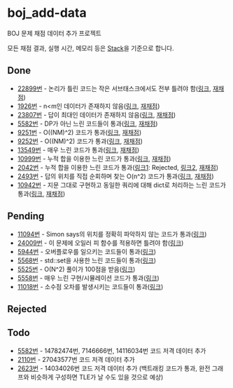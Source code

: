 # boj_add-data
BOJ 문제 채점 데이터 추가 프로젝트

모든 채점 결과, 실행 시간, 메모리 등은 [Stack](https://stack.acmicpc.net)을 기준으로 합니다.

## Done
- [22899번](https://www.acmicpc.net/problem/22899) - 논리가 틀린 코드는 작은 서브태스크에서도 전부 틀려야 함([링크](https://www.acmicpc.net/board/view/73382), [재채점](https://www.acmicpc.net/rejudge/status/all/4075))
- [1926번](https://www.acmicpc.net/problem/1926) - n<m인 데이터가 존재하지 않음([링크](https://www.acmicpc.net/board/view/77682), [재채점](https://www.acmicpc.net/rejudge/status/all/4448))
- [23807번](https://www.acmicpc.net/problem/23807) - 답이 최대인 데이터가 존재하지 않음([링크](https://www.acmicpc.net/board/view/79377), [재채점](https://www.acmicpc.net/rejudge/status/all/4491))
- [5582번](https://www.acmicpc.net/problem/5582) - DP가 아닌 느린 코드들이 통과([링크](https://www.acmicpc.net/board/view/82879), [재채점](https://www.acmicpc.net/rejudge/status/all/4711))
- [9251번](https://www.acmicpc.net/problem/9251) - O((NM)^2) 코드가 통과([링크](https://www.acmicpc.net/board/view/84485), [재채점](https://www.acmicpc.net/rejudge/status/all/4728))
- [9252번](https://www.acmicpc.net/problem/9252) - O((NM)^2) 코드가 통과([링크](https://www.acmicpc.net/board/view/84485), [재채점](https://www.acmicpc.net/rejudge/status/all/4729))
- [13549번](https://www.acmicpc.net/problem/13549) - 매우 느린 코드가 통과([링크](https://www.acmicpc.net/board/view/85262), [재채점](https://www.acmicpc.net/rejudge/status/all/4735))
- [10999번](https://www.acmicpc.net/problem/10999) - 누적 합을 이용한 느린 코드가 통과([링크](https://www.acmicpc.net/board/view/85922), [재채점](https://www.acmicpc.net/rejudge/status/all/4743))
- [2042번](https://www.acmicpc.net/problem/2042) - 누적 합을 이용한 느린 코드가 통과([링크1](https://www.acmicpc.net/board/view/85348): Rejected, [링크2](https://www.acmicpc.net/board/view/89835), [재채점](https://www.acmicpc.net/rejudge/status/all/4898))
- [2493번](https://www.acmicpc.net/problem/2493) - 답의 위치를 직접 순회하며 찾는 O(n^2) 코드가 통과([링크](https://www.acmicpc.net/board/view/87045), [재채점](https://www.acmicpc.net/rejudge/status/all/4918))
- [10942번](https://www.acmicpc.net/problem/10942) - 지문 그대로 구현하고 동일한 쿼리에 대해 dict로 처리하는 느린 코드가 통과([링크](https://www.acmicpc.net/board/view/90428), [재채점](https://www.acmicpc.net/rejudge/status/all/4952))

## Pending
- [11094번](https://www.acmicpc.net/problem/11094) - Simon says의 위치를 정확히 파악하지 않는 코드가 통과([링크](https://www.acmicpc.net/board/view/77868))
- [24009번](https://www.acmicpc.net/problem/24009) - 이 문제에 오일러 피 함수를 적용하면 틀려야 함([링크](https://www.acmicpc.net/board/view/82629))
- [5944번](https://www.acmicpc.net/problem/5944) - 오버플로우를 일으키는 코드들이 통과([링크](https://www.acmicpc.net/board/view/82763))
- [5568번](https://www.acmicpc.net/problem/5568) - std::set을 사용한 느린 코드들이 통과([링크](https://www.acmicpc.net/board/view/82917))
- [5525번](https://www.acmicpc.net/problem/5525) - O(N^2) 풀이가 100점을 받음([링크](https://www.acmicpc.net/board/view/82925))
- [5558번](https://www.acmicpc.net/problem/5558) - 매우 느린 구현/시뮬레이션 코드가 통과([링크](https://www.acmicpc.net/board/view/82959))
- [11018번](https://www.acmicpc.net/problem/11018) - 소수점 오차를 발생시키는 코드들이 통과([링크](https://www.acmicpc.net/board/view/84902))

## Rejected


## Todo
- [5582번](https://www.acmicpc.net/problem/5582) - 14782474번, 7146666번, 14116034번 코드 저격 데이터 추가
- [2110번](https://www.acmicpc.net/problem/2110) - 27043577번 코드 저격 데이터 추가
- [2623번](https://www.acmicpc.net/problem/2623) - 14034026번 코드 저격 데이터 추가 (백트래킹 코드가 통과, 완전 그래프와 비슷하게 구성하면 TLE가 날 수도 있을 것으로 예상)
